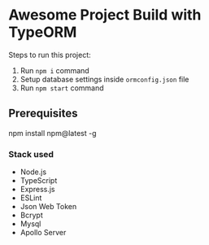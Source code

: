 # Awesome Project Build with TypeORM

Steps to run this project:

1. Run `npm i` command
2. Setup database settings inside `ormconfig.json` file
3. Run `npm start` command

## Prerequisites

npm install npm@latest -g

### Stack used
* Node.js
* TypeScript
* Express.js
* ESLint
* Json Web Token
* Bcrypt
* Mysql
* Apollo Server
